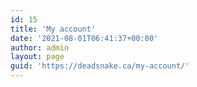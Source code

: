 ```yaml
---
id: 15
title: 'My account'
date: '2021-08-01T06:41:37+00:00'
author: admin
layout: page
guid: 'https://deadsnake.ca/my-account/'
---
```


<div class="woocommerce"></div>
